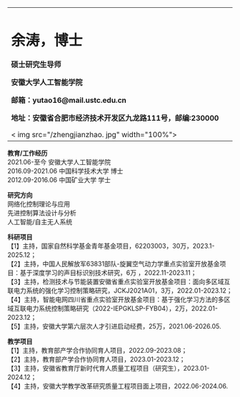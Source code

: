 <table border='0'>
	<tr>
   <td width="75%">
<h1>余涛，博士</h1>
<p><b>硕士研究生导师</b></p >
<p><b>安徽大学人工智能学院</b></p >
<p><b>邮箱：yutao16@mail.ustc.edu.cn</b></p>
<p><b>地址：安徽省合肥市经济技术开发区九龙路111号，邮编:230000</b></p>
</td›
‹td width="25%">
< img src="/zhengjianzhao. jpg" width="100%">
</td>
</tr>
</table>

 **教育/工作经历**  
 2021.06-至今      安徽大学人工智能学院   
 2016.09-2021.06  中国科学技术大学  博士  
 2012.09-2016.06  中国矿业大学  学士

**研究方向**      
 网络化控制理论与应用  
 先进控制算法设计与分析  
 人工智能/自主无人系统
 
**科研项目**     
 【1】主持，国家自然科学基金青年基金项目，62203003，30万，2023.1-2025.12；     
 【2】主持，中国人民解放军63831部队-旋翼空气动力学重点实验室开放基金项目：基于深度学习的声目标识别技术研究，6万 ，2022.11-2023.11；   
 【3】主持，检测技术与节能装置安徽省重点实验室开放基金项目：面向多区域互联电力系统的强化学习控制策略研究，JCKJ2021A01，3万，2022.01-2023.12；   
 【4】主持，智能电网四川省重点实验室开放基金项目：基于强化学习方法的多区域互联电力系统控制策略研究（2022-IEPGKLSP-FYB04），2万，2022.01-2023.12；    
 【5】主持，安徽大学第六层次人才引进启动经费，25万，2021.06-2026.05.

**教学项目**  
【1】主持，教育部产学合作协同育人项目，2022.09-2023.08；   
【2】主持，教育部产学合作协同育人项目，2023.01-2023.12；   
【3】主持，安徽省教育厅新时代育人质量工程项目（研究生），2023.01-2024.12；  
【4】主持，安徽大学教学改革研究质量工程项目面上项目，2022.06-2024.06.
